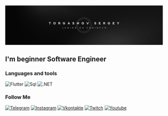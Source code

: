 [![Header](https://github.com/ANXRenax/ANXRenax/blob/main/Assets/Torgashov%20Sergey.png)](https://www.youtube.com/@anxrenax6809)

## I'm beginner Software Engineer

### Languages and tools
![Flutter](https://img.shields.io/badge/Flutter-090909?style=for-the-badge&logo=flutter&logocolor=47C5FB)
![Sql](https://img.shields.io/badge/SQL-090909?style=for-the-badge&logo=mysql&logocolor=00648B)
![.NET](https://img.shields.io/badge/Framework-090909?style=for-the-badge&logo=.net&logocolor=E5D3FF)

### Follow Me
[![Telegram](https://img.shields.io/badge/Telegram-090909?style=for-the-badge&logo=Telegram&logocolor=27A0D9)](https://t.me/renax8888)
[![Instagram](https://img.shields.io/badge/Instagram-090909?style=for-the-badge&logo=instagram&logocolor=B4068E)](https://instagram.com/rezvov_s)
[![Vkontakte](https://img.shields.io/badge/Vkontakte-090909?style=for-the-badge&logo=vk&logocolor=4F7DB3)](https://vk.com/renax)
[![Twitch](https://img.shields.io/badge/Twitch-090909?style=for-the-badge&logo=twitch&logocolor=E5D3FF)](https://www.twitch.tv/anx_renax/)
[![Youtube](https://img.shields.io/badge/Youtube-090909?style=for-the-badge&logo=Youtube&logocolor=FF0000)](https://www.youtube.com/@anxrenax6809)
